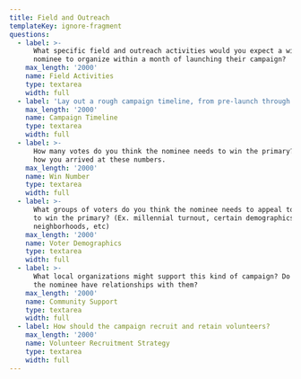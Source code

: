 ```yaml
---
title: Field and Outreach
templateKey: ignore-fragment
questions:
  - label: >-
      What specific field and outreach activities would you expect a winning
      nominee to organize within a month of launching their campaign?
    max_length: '2000'
    name: Field Activities
    type: textarea
    width: full
  - label: 'Lay out a rough campaign timeline, from pre-launch through to Election Day'
    max_length: '2000'
    name: Campaign Timeline
    type: textarea
    width: full
  - label: >-
      How many votes do you think the nominee needs to win the primary? Explain
      how you arrived at these numbers.
    max_length: '2000'
    name: Win Number
    type: textarea
    width: full
  - label: >-
      What groups of voters do you think the nominee needs to appeal to in order
      to win the primary? (Ex. millennial turnout, certain demographics or
      neighborhoods, etc)
    max_length: '2000'
    name: Voter Demographics
    type: textarea
    width: full
  - label: >-
      What local organizations might support this kind of campaign? Do you or
      the nominee have relationships with them?
    max_length: '2000'
    name: Community Support
    type: textarea
    width: full
  - label: How should the campaign recruit and retain volunteers?
    max_length: '2000'
    name: Volunteer Recruitment Strategy
    type: textarea
    width: full
---
```



